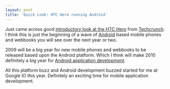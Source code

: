 ```yaml
---
layout: post
title: 'Quick Look: HTC Hero running Android'
---
```

Just came across good <a href="http://www.crunchgear.com/2009/07/17/quick-look-htc-hero/">introductory look at the HTC Hero</a> from <a class="zem_slink" title="TechCrunch" rel="homepage" href="http://www.techcrunch.com">Techcrunch</a>. I think this is just the beginning of a wave of <a class="zem_slink" title="Android" rel="homepage" href="http://code.google.com/android/">Android</a> based mobile phones and webbooks you will see over the next year or two.<p></p>
2009 will be a big year for new mobile phones and webbooks to be released based upon the Android platform. Which I think will make 2010 definitely a big year for <a href="http://www.concentricsky.com/">Android application development</a>.<p></p>
All this platform buzz and Android development buzzed started for me at Google IO this year. Definitely an exciting time for mobile application development.
